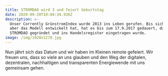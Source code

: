 ```yaml
---
title: STROMDAO wird 3 und feiert Geburtstag
date: 2020-09-20T18:04:34.936Z
description: >-
  Unser Corrently GrünstromIndex wurde 2013 ins Leben gerufen. Bis sich daraus
  aber das Modell entwickelt hat, hat es bis zum 17.9.2017 gedauert, dass die
  STROMDAO gegründet und ins Handelsregister eingetragen wurde.
image: /img/1920x1278.jpg
---
```

Nun jährt sich das Datum und wir haben im Kleinen remote gefeiert. Wir freuen uns, dass so viele an uns glauben und den Weg der digitalen, dezentralen, nachhaltigen und transparenten Energiewende mit uns gemeinsam gehen.
